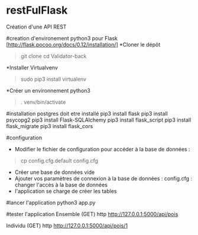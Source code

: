 # restFulFlask
Création d'une API REST

#creation d'environement python3 pour Flask [http://flask.pocoo.org/docs/0.12/installation/]
*Cloner le dépôt
> git clone 
> cd Validator-back

*Installer Virtualvenv
> sudo pip3 install virtualenv

*Créer un environnement python3
> . venv/bin/activate

#installation
postgres doit etre installé
pip3 install flask
pip3 install psycopg2
pip3 install Flask-SQLAlchemy
pip3 install flask_script
pip3 install flask_migrate
pip3 install flask_cors

#configuration
- Modifier le fichier de configuration pour accéder à la base de données :
>cp config.cfg.default config.cfg

- Créer une base de données vide
- Ajouter vos paramètres de connexion à la base de données :
config.cfg : changer l'accès à la base de données
- l'application se charge de créer les tables

#lancer l'application
python3 app.py

#tester l'application
Ensemble (GET)
http http://127.0.0.1:5000/api/pois

Individu (GET)
http http://127.0.0.1:5000/api/pois/1
